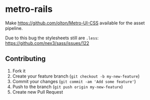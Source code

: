 # metro-rails

Make https://github.com/olton/Metro-UI-CSS available for the asset
pipeline.

Due to this bug the stylesheets still are `.less`: https://github.com/nex3/sass/issues/122

## Contributing

1. Fork it
2. Create your feature branch (`git checkout -b my-new-feature`)
3. Commit your changes (`git commit -am 'Add some feature'`)
4. Push to the branch (`git push origin my-new-feature`)
5. Create new Pull Request
